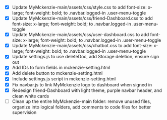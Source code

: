 - [x] Update MyMckenzie-main/assets/css/style.css to add font-size: x-large; font-weight: bold; to .navbar.logged-in .user-menu-toggle
- [x] Update MyMckenzie-main/assets/css/friend-Dashboard.css to add font-size: x-large; font-weight: bold; to .navbar.logged-in .user-menu-toggle
- [x] Update MyMckenzie-main/assets/css/user-dashboard.css to add font-size: x-large; font-weight: bold; to .navbar.logged-in .user-menu-toggle
- [x] Update MyMckenzie-main/assets/css/chatbot.css to add font-size: x-large; font-weight: bold; to .navbar.logged-in .user-menu-toggle
- [x] Update settings.js to use deleteDoc, add Storage deletion, ensure sign out
- [x] Add IDs to form fields in mckenzie-setting.html
- [x] Add delete button to mckenzie-setting.html
- [x] Include settings.js script in mckenzie-setting.html
- [x] Fix navbar.js to link MyMckenzie logo to dashboard when signed in
- [x] Redesign friend-Dashboard with light theme, purple navbar header, and clean white cards
- [ ] Clean up the entire MyMckenzie-main folder: remove unused files, organize into logical folders, add comments to code files for better supervision

